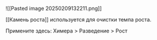 ![[Pasted image 20250209132211.png]]

[[Камень роста]] используется для очистки темпа роста. 

Примените здесь: Химера > Разведение > Рост
